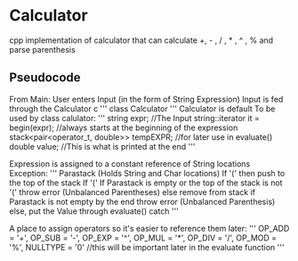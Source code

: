 # Calculator
cpp implementation of calculator that can calculate +, - , / , * , ^ , % and parse parenthesis 

## Pseudocode

From Main: User enters Input (in the form of String Expression)
Input is fed through the Calculator c 
'''
class Calculator 
'''
Calculator is default
To be used by class calulator:
'''
string expr; //The Input
string::iterator it = begin(expr); //always starts at the beginning of the expression
stack<pair<operator_t, double>> tempEXPR; //for later use in evaluate()
double value; //This is what is printed at the end
'''

Expression is assigned to a constant reference of String locations
Exception: 
'''
Parastack (Holds String and Char locations)
        If '(' then push to the top of the stack
            If '(' 
                If Parastack is empty or the top of the stack is not '('
                throw error (Unbalanced Parentheses) 
    else remove from stack 
        if Parastack is not empty by the end
            throw error (Unbalanced Parenthesis)
        else, put the Value through evaluate()
        catch
'''

A place to assign operators so it's easier to reference them later:
'''
OP_ADD = '+',
        OP_SUB = '-',
        OP_EXP = '^',
        OP_MUL = '*',
        OP_DIV = '/',
        OP_MOD = '%',
        NULLTYPE = '0' //this will be important later in the evaluate function
'''
